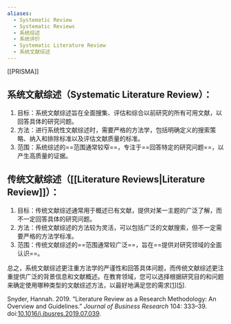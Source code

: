 ```yaml
---
aliases:
  - Systematic Review
  - Systematic Reviews
  - 系统综述
  - 系统评价
  - Systematic Literature Review
  - 系统文献综述
---
```

[[PRISMA]]

## 系统文献综述（Systematic Literature Review）：

1. 目标：系统文献综述旨在全面搜集、评估和综合以前研究的所有可用文献，以回答具体的研究问题。
2. 方法：进行系统性文献综述时，需要严格的方法学，包括明确定义的搜索策略、纳入和排除标准以及评估文献质量的标准。
3. 范围：系统综述的==范围通常较窄==，专注于==回答特定的研究问题==，以产生高质量的证据。

## 传统文献综述（[[Literature Reviews|Literature Review]]）：

1. 目标：传统文献综述通常用于概述已有文献，提供对某一主题的广泛了解，而不一定回答具体的研究问题。
2. 方法：传统文献综述的方法较为灵活，可以包括广泛的文献搜索，但不一定需要严格的方法学标准。
3. 范围：传统文献综述的==范围通常较广泛==，旨在==提供对研究领域的全面认识==。

总之，系统文献综述更注重方法学的严谨性和回答具体问题，而传统文献综述更注重提供广泛的背景信息和文献概述。在教育领域，您可以选择根据研究目的和问题来确定使用哪种类型的文献综述方法，以最好地满足您的需求[[1](https://libanswers.liverpool.ac.uk/faq/260223)][[5](https://scientific-publishing.webshop.elsevier.com/research-process/systematic-literature-review-or-literature-review/)].

Snyder, Hannah. 2019. “Literature Review as a Research Methodology: An Overview and Guidelines.” _Journal of Business Research_ 104: 333–39. doi:[10.1016/j.jbusres.2019.07.039](https://doi.org/10.1016/j.jbusres.2019.07.039).




